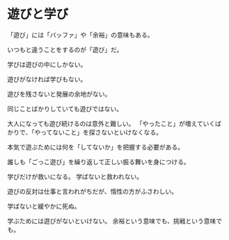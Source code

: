 # 遊びと学び

「遊び」には「バッファ」や「余裕」の意味もある。

いつもと違うことをするのが「遊び」だ。

学びは遊びの中にしかない。

遊びがなければ学びもない。

遊びを残さないと発展の余地がない。

同じことばかりしていても遊びではない。

大人になっても遊び続けるのは意外と難しい。
「やったこと」が増えていくばかりで、「やってないこと」を探さないといけなくなる。

本気で遊ぶためには何を「してないか」を把握する必要がある。

誰しも「ごっこ遊び」を繰り返して正しい振る舞いを身につける。

学びだけが救いになる。
学ばないと救われない。

遊びの反対は仕事と言われがちだが、惰性の方がふさわしい。

学ばないと緩やかに死ぬ。

学ぶためには遊びがないといけない。
余裕という意味でも、挑戦という意味でも。
